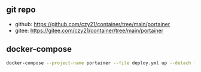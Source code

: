 ## git repo
  - github: https://github.com/czy21/container/tree/main/portainer
  - gitee: https://gitee.com/czy21/container/tree/main/portainer
## docker-compose
```bash
docker-compose --project-name portainer --file deploy.yml up --detach --remove-orphans
```